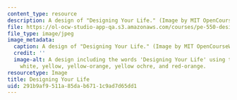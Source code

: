```yaml
---
content_type: resource
description: A design of "Designing Your Life." (Image by MIT OpenCourseWare.)
file: https://ol-ocw-studio-app-qa.s3.amazonaws.com/courses/pe-550-designing-your-life-january-iap-2007/291b9af9511a85dab6711c9ad7d65dd1_pe-550iap07-th.jpg
file_type: image/jpeg
image_metadata:
  caption: A design of "Designing Your Life." (Image by MIT OpenCourseWare.)
  credit: ''
  image-alt: A design including the words 'Designing Your Life' using the colors black,
    white, yellow, yellow-orange, yellow ochre, and red-orange.
resourcetype: Image
title: Designing Your Life
uid: 291b9af9-511a-85da-b671-1c9ad7d65dd1
---
```


